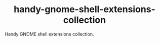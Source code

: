 <h1 align="center">handy-gnome-shell-extensions-collection</h1>

Handy GNOME shell extensions collection.
